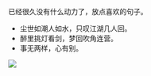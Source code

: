 已经很久没有什么动力了，放点喜欢的句子。

- 尘世如潮人如水，只叹江湖几人回。
- 醉里挑灯看剑，梦回吹角连营。
- 事无两样，心有别。

![](https://github-readme-stats.vercel.app/api?username=AlgoYu)